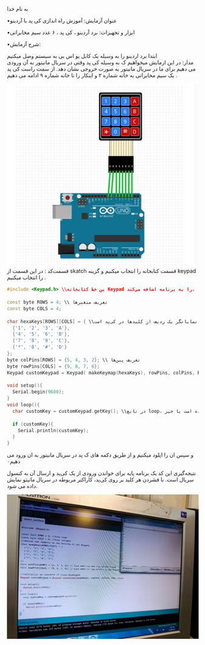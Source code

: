 به نام  خدا 

•عنوان آزمایش: آموزش راه اندازی کی پد  با آردینو 

•ابزار و تجهیزات: برد آردینو ، کی پد ، ۶ عدد سیم مخابراتی 

•شرح آزمایش: 

ابتدا برد اردینو را به وسیله یک کابل یو اس بی به سیستم وصل میکنیم  
 مدار: 
در این ازمایش میخواهیم ک به وسیله کی پد وقتی در سریال مانیتور به آن ورودی می دهیم برای ما در سریال مانیتور به صورت خروجی نشان دهد.
از سمت راست کی پد یک سیم مخابراتی به خانه شماره ۲ و اینکار را تا خانه شماره ۹ ادامه می دهیم .
 
![code](./photo_2024-11-30_10-23-09.jpg)   
قسمت‌کد :
در این قسمت از skatch  قسمت کتابخانه را انتخاب میکنیم و گزینه keypad را انتخاب میکنیم .

```cpp
#include <Keypad.h> \\ین خط کتابخانه Keypad را به برنامه اضافه می‌کند.

const byte ROWS = 4; \\ تعریف متغیرها
const byte COLS = 4;

char hexaKeys[ROWS][COLS] = { \\این آرایه دو بعدی شامل کاراکترهای موجود بر روی کی‌پد است. هر ردیف نمایانگر یک ردیف از کلیدها در کی‌پد است.
  {'1', '2', '3', 'A'},
  {'4', '5', '6', 'B'},
  {'7', '8', '9', 'C'},
  {'*', '0', '#', 'D'}
};
byte colPins[ROWS] = {5, 4, 3, 2}; \\ تعریف پین‌ها
byte rowPins[COLS] = {9, 8, 7, 6};
Keypad customKeypad = Keypad( makeKeymap(hexaKeys), rowPins, colPins, ROWS, COLS);  \\در این خط، یک شیء از نوع Keypad به نام customKeypad ایجاد می‌شود. تابع makeKeymap آرایه کلیدها را به فرمت قابل استفاده برای کتابخانه تبدیل می‌کند.

void setup(){
  Serial.begin(9600);
}
void loop(){
  char customKey = customKeypad.getKey(); \\در تابع loop، برنامه به طور مداوم بررسی می‌کند که آیا کلیدی از کی‌پد فشرده شده است یا خیر.
  
  if (customKey){
    Serial.println(customKey);
  }
}
```
و سپس ان را اپلود میکنیم و از طریق دکمه های ک پد در سریال مانیتور به ان ورود می دهیم۰

نتیجه‌گیری
این کد یک برنامه پایه برای خواندن ورودی از یک کی‌پد و ارسال آن به کنسول سریال است. با فشردن هر کلید بر روی کی‌پد، کاراکتر مربوطه در سریال مانیتو نمایش داده می شود.
 
![code](./photo_2024-11-30_10-50-23.jpg) 

